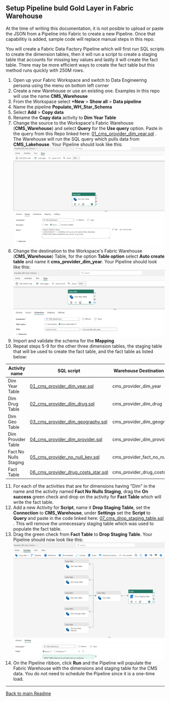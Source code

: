 
## Setup Pipeline buld Gold Layer in Fabric Warehouse


At the time of writing this documentation, it is not posible to upload or paste the JSON from a Pipeline into Fabric to create a new Pipeline. Once that capabilitiy is added, sample code will replace manual steps in this repo.

You will create a Fabric Data Factory Pipeline which will first run SQL scripts to create the dimension tables, then it will run a script to create a staging table that accounts for missing key values and lastly it will create the fact table. There may be more efficient ways to create the fact table but this method runs quickly with 250M rows.

1. Open up your Fabric Workspace and switch to Data Engineering persona using the menu on bottom left corner
2. Create a new Warehouse or use an existing one. Examples in this repo will use the name **CMS_Warehouse**
3. From the Workspace select **+New** > **Show all** > **Data pipeline**
4. Name the pipeline **Populate_WH_Star_Schema**
5. Select **Add** > **Copy data**
6. Rename the **Copy data** activity to **Dim Year Table**
7. Change the source to the Workspace's Fabric Warehouse (**CMS_Warehouse**) and select **Query** for the **Use query** option. Paste in the query from this Repo linked here: [01_cms_provider_dim_year.sql](../scripts/01_cms_provider_dim_year.sql) . The Warehouse will run the SQL query which pulls data from **CMS_Lakehouse**. Your Pipeline should look like this:
![analytics-bi-directlake-warehouse-starschema](../Images/PipelineSource.png)
8. Change the destination to the Workspace's Fabric Warehouse (**CMS_Warehouse**) Table, for the option **Table option** select **Auto create table** and name it **cms_provider_dim_year**. Your Pipeline should look like this:
![analytics-bi-directlake-warehouse-starschema](../Images/PipelineDestination.png)
9. Import and validate the schema for the **Mapping**
10. Repeat steps 5-9 for the other three dimension tables, the staging table that will be used to create the fact table, and the fact table as listed below:

 | Activity name | SQL script | Warehouse Destination table | 
 | ------------- | --------------------------------- | ------------------------------------------- | 
 | Dim Year Table | [01_cms_provider_dim_year.sql](../scripts/01_cms_provider_dim_year.sql) | cms_provider_dim_year | 
 | Dim Drug Table | [02_cms_provider_dim_drug.sql](../scripts/02_cms_provider_dim_drug.sql) | cms_provider_dim_drug | 
 | Dim Geo Table | [03_cms_provider_dim_geography.sql](../scripts/03_cms_provider_dim_geography.sql) | cms_provider_dim_geography | 
 | Dim Provider Table | [04_cms_provider_dim_provider.sql](../scripts/04_cms_provider_dim_provider.sql) | cms_provider_dim_provider | 
 | Fact No Nulls Staging | [05_cms_provider_no_null_key.sql](../scripts/05_cms_provider_fact_no_null_key.sql) | cms_provider_fact_no_null_key | 
 | Fact Table | [06_cms_provider_drug_costs_star.sql](../scripts/06_cms_provider_drug_costs_star.sql) | cms_provider_drug_costs_star | 

11. For each of the activities that are for dimensions having "Dim" in the name and the activity named **Fact No Nulls Staging**, drag the **On success** green check and drop on the activity for **Fact Table** which will write the fact table.
12. Add a new Activity for **Script**, name it **Drop Staging Table**, set the **Connection** to **CMS_Warehouse**, under **Settings** set the **Script** to **Query** and paste in the code linked here: [07_cms_drop_staging_table.sql](../scripts/07_cms_drop_staging_table.sql) . This will remove the unnecessary staging table which was used to populate the fact table.
13. Drag the green check from **Fact Table** to **Drop Staging Table**. Your Pipeline should now look like this:
![analytics-bi-directlake-warehouse-starschema](../Images/PipelineFinal.png)
14. On the Pipeline ribbon, click **Run** and the Pipeline will populate the Fabric Warehouse with the dimensions and staging table for the CMS data. You do not need to schedule the Pipeline since it is a one-time load.

***

[Back to main Readme](../Readme.md#step-2-download-raw-files-and-build-out-silver-and-gold-layer-tables-star-schema-to-be-used-for-reporting)